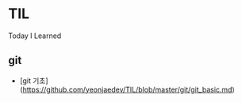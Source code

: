 # TIL
Today I Learned

## git
* [git 기초] (https://github.com/yeonjaedev/TIL/blob/master/git/git_basic.md)
